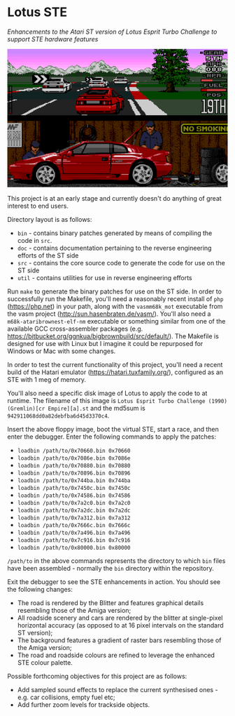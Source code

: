 # Lotus STE

_Enhancements to the Atari ST version of Lotus Esprit Turbo Challenge to support STE hardware features_

![Screenshot of current progress](https://github.com/jonathanopalise/lotus-ste/blob/master/screenshot.png)

This project is at an early stage and currently doesn't do anything of great interest to end users.

Directory layout is as follows:

* `bin` - contains binary patches generated by means of compiling the code in `src`.
* `doc` - contains documentation pertaining to the reverse engineering efforts of the ST side
* `src` - contains the core source code to generate the code for use on the ST side
* `util` - contains utilities for use in reverse engineering efforts

Run `make` to generate the binary patches for use on the ST side. In order to successfully run the Makefile, you'll need a reasonably recent install of `php` (https://php.net) in your path, along with the `vasmm68k_mot` executable from the vasm project (http://sun.hasenbraten.de/vasm/). You'll also need a `m68k-ataribrownest-elf-nm` executable or something similar from one of the available GCC cross-assembler packages (e.g. https://bitbucket.org/ggnkua/bigbrownbuild/src/default/). The Makefile is designed for use with Linux but I imagine it could be repurposed for Windows or Mac with some changes.

In order to test the current functionality of this project, you'll need a recent build of the Hatari emulator (https://hatari.tuxfamily.org/), configured as an STE with 1 meg of memory.

You'll also need a specific disk image of Lotus to apply the code to at runtime. The filename of this image is `Lotus Esprit Turbo Challenge (1990)(Gremlin)[cr Empire][a].st` and the md5sum is `942911068dd0a82debfba6d45d3370c4`.

Insert the above floppy image, boot the virtual STE, start a race, and then enter the debugger. Enter the following commands to apply the patches:

* `loadbin /path/to/0x70660.bin 0x70660`
* `loadbin /path/to/0x7086e.bin 0x7086e`
* `loadbin /path/to/0x70880.bin 0x70880`
* `loadbin /path/to/0x70896.bin 0x70896`
* `loadbin /path/to/0x744ba.bin 0x744ba`
* `loadbin /path/to/0x7450c.bin 0x7450c`
* `loadbin /path/to/0x74586.bin 0x74586`
* `loadbin /path/to/0x7a2c0.bin 0x7a2c0`
* `loadbin /path/to/0x7a2dc.bin 0x7a2dc`
* `loadbin /path/to/0x7a312.bin 0x7a312`
* `loadbin /path/to/0x7666c.bin 0x7666c`
* `loadbin /path/to/0x7a496.bin 0x7a496`
* `loadbin /path/to/0x7c916.bin 0x7c916`
* `loadbin /path/to/0x80000.bin 0x80000`

`/path/to` in the above commands represents the directory to which `bin` files have been assembled - normally the `bin` directory within the repository.

Exit the debugger to see the STE enhancements in action. You should see the following changes:

* The road is rendered by the Blitter and features graphical details resembling those of the Amiga version;
* All roadside scenery and cars are rendered by the blitter at single-pixel horizontal accuracy (as opposed to at 16 pixel intervals on the standard ST version);
* The background features a gradient of raster bars resembling those of the Amiga version;
* The road and roadside colours are refined to leverage the enhanced STE colour palette.

Possible forthcoming objectives for this project are as follows:

* Add sampled sound effects to replace the current synthesised ones - e.g. car collisions, empty fuel etc;
* Add further zoom levels for trackside objects.
